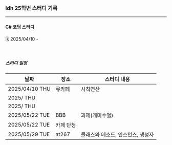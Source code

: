 ### Idh 25학번 스터디 기록
------
#### C# 코딩 스터디 

🗓️ 2025/04/10 - 

 &nbsp;
 &nbsp;
 ##### 스터디 일정
|날짜|장소|스터디 내용|
|------|---|---|
|2025/04/10 THU|큐카페|사칙연산|
|2025/ THU|||
|2025/ THU|||
|2025/05/22 TUE|BBB|과제(개미수열)|
|2025/05/22 TUE|카페 단청||
|2025/05/29 TUE|at267|클래스와 메소드, 인스턴스, 생성자|
